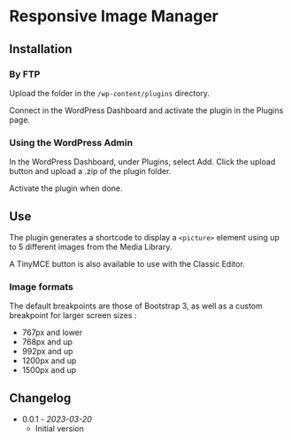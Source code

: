 # Responsive Image Manager
 
## Installation

### By FTP

Upload the folder in the `/wp-content/plugins` directory.

Connect in the WordPress Dashboard and activate the plugin in the Plugins page.

### Using the WordPress Admin

In the WordPress Dashboard, under Plugins, select Add. Click the upload button and upload a .zip of the plugin folder.

Activate the plugin when done.

## Use

The plugin generates a shortcode to display a `<picture>` element using up to 5 different images from the Media Library.

A TinyMCE button is also available to use with the Classic Editor.

### Image formats

The default breakpoints are those of Bootstrap 3, as well as a custom breakpoint for larger screen sizes :

 - 767px and lower
 - 768px and up
 - 992px and up
 - 1200px and up
 - 1500px and up

## Changelog

 - 0.0.1 - *2023-03-20*
   - Initial version
